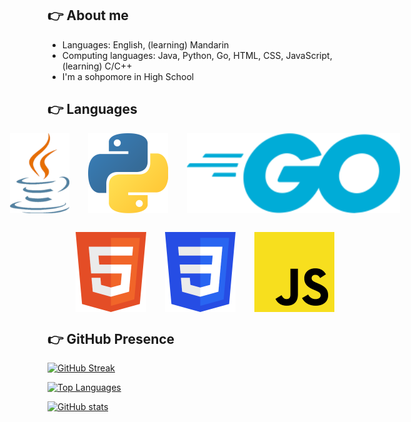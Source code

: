 ## 👉 About me
- Languages: English, (learning) Mandarin
- Computing languages: Java, Python, Go, HTML, CSS, JavaScript, (learning) C/C++
- I'm a sohpomore in High School

## 👉 Languages

<div style="display:flex;justify-content:center;gap:30px;">
<img src="assets/java.png" height="128">
<img src="assets/python.png" width="128">
<img src="assets/go.png" height="128">
</div>

<div style="margin-bottom:30px;"></div>

<div style="display:flex;justify-content:center;gap:30px;">
<img src="assets/html.png" height="128">
<img src="assets/css.png" height="128">
<img src="assets/javascript.png" height="128">
</div>

## 👉 GitHub Presence

[![GitHub Streak](https://github-readme-streak-stats.herokuapp.com?user=YoungerMax&theme=onedark_duo)](https://git.io/streak-stats)

[![Top Languages](https://github-readme-stats.vercel.app/api/top-langs/?username=YoungerMax&layout=compact&theme=ocean_dark)](https://github.com/anuraghazra/github-readme-stats)

[![GitHub stats](https://github-readme-stats.vercel.app/api?username=YoungerMax&theme=ocean_dark)](https://github.com/anuraghazra/github-readme-stats)
